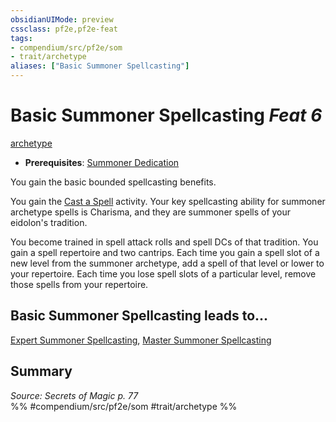 ```yaml
---
obsidianUIMode: preview
cssclass: pf2e,pf2e-feat
tags:
- compendium/src/pf2e/som
- trait/archetype
aliases: ["Basic Summoner Spellcasting"]
---
```

# Basic Summoner Spellcasting  *Feat 6*  
[archetype](rules/traits/archetype.md)  

- **Prerequisites**: [Summoner Dedication](compendium/feats/summoner-dedication-som.md)

You gain the basic bounded spellcasting benefits.

You gain the [Cast a Spell](rules/actions/cast-a-spell.md) activity. Your key spellcasting ability for summoner archetype spells is Charisma, and they are summoner spells of your eidolon's tradition.

You become trained in spell attack rolls and spell DCs of that tradition. You gain a spell repertoire and two cantrips. Each time you gain a spell slot of a new level from the summoner archetype, add a spell of that level or lower to your repertoire. Each time you lose spell slots of a particular level, remove those spells from your repertoire.

## Basic Summoner Spellcasting leads to...

[Expert Summoner Spellcasting](compendium/feats/expert-summoner-spellcasting-som.md), [Master Summoner Spellcasting](compendium/feats/master-summoner-spellcasting-som.md)

## Summary

*Source: Secrets of Magic p. 77*  
%% #compendium/src/pf2e/som #trait/archetype %%
